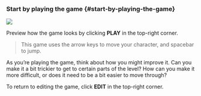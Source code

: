 ### Start by playing the game {#start-by-playing-the-game}

![](../assets/templates.png)

Preview how the game looks by clicking **PLAY** in the top-right corner.

>This game uses the arrow keys to move your character, and spacebar to jump.

As you’re playing the game, think about how you might improve it. Can you make it a bit trickier to get to certain parts of the level? How can you make it more difficult, or does it need to be a bit easier to move through?

To return to editing the game, click **EDIT** in the top-right corner.